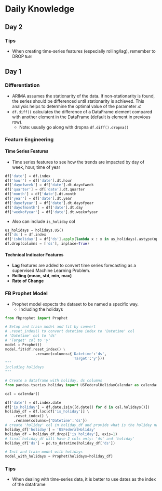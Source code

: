 # Daily Knowledge
## Day 2
### Tips
- When creating time-series features (especially rolling/lag), remember to DROP `NaN`
## Day 1
### Differentiation 
- ARIMA assumes the stationarity of the data. If non-stationarity is found, the series should be differenced until stationarity is achieved. This analysis helps to determine the optimal value of the parameter  $𝑑$.
- `df.diff()` calculates the difference of a DataFrame element compared with another element in the DataFrame (default is element in previous row).
    - Note: usually go along with dropna `df.diff().dropna()`
### Feature Engineering
#### Time Series Features
- Time series features to see how the trends are impacted by day of week, hour, time of year
```Python
df['date'] = df.index
df['hour'] = df['date'].dt.hour
df['dayofweek'] = df['date'].dt.dayofweek
df['quarter'] = df['date'].dt.quarter
df['month'] = df['date'].dt.month
df['year'] = df['date'].dt.year
df['dayofyear'] = df['date'].dt.dayofyear
df['dayofmonth'] = df['date'].dt.day
df['weekofyear'] = df['date'].dt.weekofyear
```
- Also can include `is_holiday` col
```Python
us_holidays = holidays.US()
df['ds'] = df.index
df['isholiday'] = df['ds'].apply(lambda x : x in us_holidays).astype(np.int32)
df.drop(columns = ['ds'], inplace=True)
```
#### Technical Indicator Features
- **Lag** features are added to convert time series forecasting as a supervised Machine Learning Problem.
- **Rolling (mean, std, min, max)**
- **Rate of Change**
### FB Prophet Model
- Prophet model expects the dataset to be named a specific way.
    - Including the holidays
```Python
from fbprophet import Prophet

# Setup and train model and fit by convert 
# .reset_index() to convert datetime index to 'Datetime' col
# 'Datetime' col to 'ds'
# 'Target' col to 'y'
model = Prophet()
model.fit(df.reset_index() \
              .rename(columns={'Datetime':'ds',
                               'Target':'y'}))
"""
including holidays
"""

# Create a dataframe with holiday, ds columns
from pandas.tseries.holiday import USFederalHolidayCalendar as calendar

cal = calendar()

df['date'] = df.index.date
df['is_holiday'] = df.date.isin([d.date() for d in cal.holidays()])
holiday_df = df.loc[df['is_holiday']] \
    .reset_index() \
    .rename(columns={'Datetime':'ds'})
# create 'holiday' col in holiday_df and provide what is the holiday name
holiday_df['holiday'] = 'USFederalHoliday'
holiday_df = holiday_df.drop(['is_holiday'], axis=1)
# final holiday_df will have 2 cols only: 'ds' and 'holiday'
holiday_df['ds'] = pd.to_datetime(holiday_df['ds'])

# Init and train model with holidays
model_with_holidays = Prophet(holidays=holiday_df)
```
### Tips

- When dealing with time-series data, it is better to use dates as the index of the dataframe
